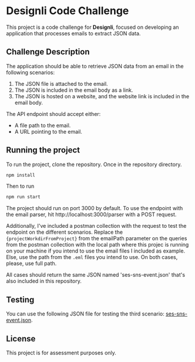 # Designli Code Challenge

This project is a code challenge for **Designli**, focused on developing an application that processes emails to extract JSON data.

## Challenge Description

The application should be able to retrieve JSON data from an email in the following scenarios:
1. The JSON file is attached to the email.
2. The JSON is included in the email body as a link.
3. The JSON is hosted on a website, and the website link is included in the email body.

The API endpoint should accept either:
- A file path to the email.
- A URL pointing to the email.

## Running the project

To run the project, clone the repository. Once in the repository directory.
```bash
npm install
```
Then to run 
```bash
npm run start
```
The project should run on port 3000 by default. 
To use the endpoint with the email parser, hit http://localhost:3000/parser with a POST request.

Additionally, I've included a postman collection with the request to test the endpoint on the different scenarios.
Replace the `{projectWorkdirFromProject}` from the emailPath parameter on the queries from the postman collection with the local path where this projec is running on your machine if you intend to use the email files I included as example. Else, use the path from the `.eml` files you intend to use. On both cases, please, use full path.

All cases should return the same JSON named 'ses-sns-event.json' that's also included in this repository.


## Testing

You can use the following JSON file for testing the third scenario:
[ses-sns-event.json](https://0xdeafdead.github.io/designli-assessment/ses-sns-event.json).

## License

This project is for assessment purposes only.
